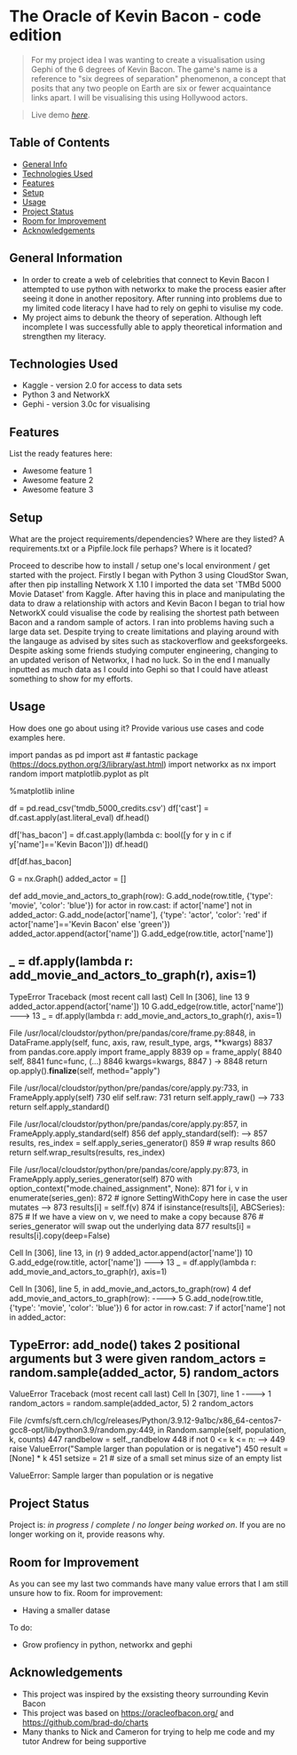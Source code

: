 # The Oracle of Kevin Bacon - code edition
> For my project idea I was wanting to create a visualisation using Gephi of the 6 degrees of Kevin Bacon. The game's name is a reference to "six degrees of separation" phenomenon, a concept that posits that any two people on Earth are six or fewer acquaintance links apart. I will be visualising this using Hollywood actors. 

> Live demo [_here_](https://www.example.com). <!-- If you have the project hosted somewhere, include the link here. -->

## Table of Contents
* [General Info](#general-information)
* [Technologies Used](#technologies-used)
* [Features](#features)
* [Setup](#setup)
* [Usage](#usage)
* [Project Status](#project-status)
* [Room for Improvement](#room-for-improvement)
* [Acknowledgements](#acknowledgements)


## General Information
- In order to create a web of celebrities that connect to Kevin Bacon I attempted to use python with networkx to make the process easier after seeing it done in another repository. After running into problems due to my limited code literacy I have had to rely on gephi to visulise my code. 
- My project aims to debunk the theory of seperation. Although left incomplete I was successfully able to apply theoretical information and strengthen my literacy.


## Technologies Used
- Kaggle - version 2.0 for access to data sets
- Python 3 and NetworkX
- Gephi - version 3.0c for visualising 


## Features
List the ready features here:
- Awesome feature 1
- Awesome feature 2
- Awesome feature 3


## Setup
What are the project requirements/dependencies? Where are they listed? A requirements.txt or a Pipfile.lock file perhaps? Where is it located?

Proceed to describe how to install / setup one's local environment / get started with the project.
Firstly I began with Python 3 using CloudStor Swan, after then pip installing Network X 1.10 I imported the data set 'TMBd 5000 Movie Dataset' from Kaggle. After having this in place and manipulating the data to draw a relationship with actors and Kevin Bacon I began to trial how NetworkX could visualise the code by realising the shortest path between Bacon and a random sample of actors. I ran into problems having such a large data set. Despite trying to create limitations and playing around with the langauge as advised by sites such as stackoverflow and geeksforgeeks. Despite asking some friends studying computer engineering, changing to an updated verison of Networkx, I had no luck. So in the end I manually inputted as much data as I could into Gephi so that I could have atleast something to show for my efforts.

## Usage
How does one go about using it?
Provide various use cases and code examples here.

import pandas as pd
import ast  # fantastic package (https://docs.python.org/3/library/ast.html)
import networkx as nx
import random
import matplotlib.pyplot as plt

%matplotlib inline

df = pd.read_csv('tmdb_5000_credits.csv')
df['cast'] = df.cast.apply(ast.literal_eval)
df.head()

df['has_bacon'] = df.cast.apply(lambda c: bool([y for y in c if y['name']=='Kevin Bacon']))
df.head()

df[df.has_bacon]

G = nx.Graph()
added_actor = []

def add_movie_and_actors_to_graph(row):
    G.add_node(row.title, {'type': 'movie', 'color': 'blue'})
    for actor in row.cast:
        if actor['name'] not in added_actor:
            G.add_node(actor['name'], {'type': 'actor', 'color': 'red' if actor['name']=='Kevin Bacon' else 'green'})
            added_actor.append(actor['name'])
        G.add_edge(row.title, actor['name'])


_ = df.apply(lambda r: add_movie_and_actors_to_graph(r), axis=1)
---------------------------------------------------------------------------
TypeError                                 Traceback (most recent call last)
Cell In [306], line 13
      9             added_actor.append(actor['name'])
     10         G.add_edge(row.title, actor['name'])
---> 13 _ = df.apply(lambda r: add_movie_and_actors_to_graph(r), axis=1)

File /usr/local/cloudstor/python/pre/pandas/core/frame.py:8848, in DataFrame.apply(self, func, axis, raw, result_type, args, **kwargs)
   8837 from pandas.core.apply import frame_apply
   8839 op = frame_apply(
   8840     self,
   8841     func=func,
   (...)
   8846     kwargs=kwargs,
   8847 )
-> 8848 return op.apply().__finalize__(self, method="apply")

File /usr/local/cloudstor/python/pre/pandas/core/apply.py:733, in FrameApply.apply(self)
    730 elif self.raw:
    731     return self.apply_raw()
--> 733 return self.apply_standard()

File /usr/local/cloudstor/python/pre/pandas/core/apply.py:857, in FrameApply.apply_standard(self)
    856 def apply_standard(self):
--> 857     results, res_index = self.apply_series_generator()
    859     # wrap results
    860     return self.wrap_results(results, res_index)

File /usr/local/cloudstor/python/pre/pandas/core/apply.py:873, in FrameApply.apply_series_generator(self)
    870 with option_context("mode.chained_assignment", None):
    871     for i, v in enumerate(series_gen):
    872         # ignore SettingWithCopy here in case the user mutates
--> 873         results[i] = self.f(v)
    874         if isinstance(results[i], ABCSeries):
    875             # If we have a view on v, we need to make a copy because
    876             #  series_generator will swap out the underlying data
    877             results[i] = results[i].copy(deep=False)

Cell In [306], line 13, in <lambda>(r)
      9             added_actor.append(actor['name'])
     10         G.add_edge(row.title, actor['name'])
---> 13 _ = df.apply(lambda r: add_movie_and_actors_to_graph(r), axis=1)

Cell In [306], line 5, in add_movie_and_actors_to_graph(row)
      4 def add_movie_and_actors_to_graph(row):
----> 5     G.add_node(row.title, {'type': 'movie', 'color': 'blue'})
      6     for actor in row.cast:
      7         if actor['name'] not in added_actor:

TypeError: add_node() takes 2 positional arguments but 3 were given
random_actors = random.sample(added_actor, 5)
random_actors
---------------------------------------------------------------------------
ValueError                                Traceback (most recent call last)
Cell In [307], line 1
----> 1 random_actors = random.sample(added_actor, 5)
      2 random_actors

File /cvmfs/sft.cern.ch/lcg/releases/Python/3.9.12-9a1bc/x86_64-centos7-gcc8-opt/lib/python3.9/random.py:449, in Random.sample(self, population, k, counts)
    447 randbelow = self._randbelow
    448 if not 0 <= k <= n:
--> 449     raise ValueError("Sample larger than population or is negative")
    450 result = [None] * k
    451 setsize = 21        # size of a small set minus size of an empty list

ValueError: Sample larger than population or is negative

## Project Status
Project is: _in progress_ / _complete_ / _no longer being worked on_. If you are no longer working on it, provide reasons why.


## Room for Improvement
As you can see my last two commands have many value errors that I am still unsure how to fix. 
Room for improvement:
- Having a smaller datase

To do:
- Grow profiency in python, networkx and gephi

## Acknowledgements
- This project was inspired by the exsisting theory surrounding Kevin Bacon
- This project was based on https://oracleofbacon.org/ and https://github.com/brad-do/charts
- Many thanks to Nick and Cameron for trying to help me code and my tutor Andrew for being supportive
